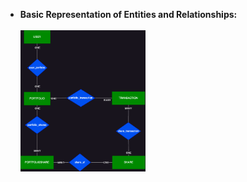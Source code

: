 <ul>
  <li>
    <strong>Basic Representation of Entities and Relationships:</strong>
    <br>
    <br>
    <img src="/BasicErDiagram.png" width="200">
  </li>
  
</ul>
